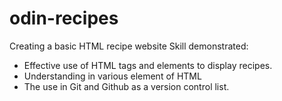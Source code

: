 # odin-recipes
Creating a basic HTML recipe website
Skill demonstrated:
- Effective use of HTML tags and elements to display recipes.
- Understanding in various element of HTML
- The use in Git and Github as a version control list.
